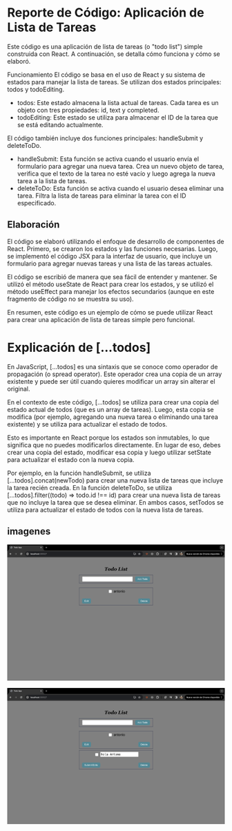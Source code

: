 # Reporte de Código: Aplicación de Lista de Tareas
Este código es una aplicación de lista de tareas (o "todo list") simple construida con React. A continuación, se detalla cómo funciona y cómo se elaboró.

Funcionamiento
El código se basa en el uso de React y su sistema de estados para manejar la lista de tareas. Se utilizan dos estados principales: todos y todoEditing.

- todos: Este estado almacena la lista actual de tareas. Cada tarea es un objeto con tres propiedades: id, text y completed.
- todoEditing: Este estado se utiliza para almacenar el ID de la tarea que se está editando actualmente.

El código también incluye dos funciones principales: handleSubmit y deleteToDo.

- handleSubmit: Esta función se activa cuando el usuario envía el formulario para agregar una nueva tarea. Crea un nuevo objeto de tarea, verifica que el texto de la tarea no esté vacío y luego agrega la nueva tarea a la lista de tareas.
- deleteToDo: Esta función se activa cuando el usuario desea eliminar una tarea. Filtra la lista de tareas para eliminar la tarea con el ID especificado.

## Elaboración
El código se elaboró utilizando el enfoque de desarrollo de componentes de React. Primero, se crearon los estados y las funciones necesarias. Luego, se implementó el código JSX para la interfaz de usuario, que incluye un formulario para agregar nuevas tareas y una lista de las tareas actuales.

El código se escribió de manera que sea fácil de entender y mantener. Se utilizó el método useState de React para crear los estados, y se utilizó el método useEffect para manejar los efectos secundarios (aunque en este fragmento de código no se muestra su uso).

En resumen, este código es un ejemplo de cómo se puede utilizar React para crear una aplicación de lista de tareas simple pero funcional.

# Explicación de [...todos]
En JavaScript, [...todos] es una sintaxis que se conoce como operador de propagación (o spread operator). Este operador crea una copia de un array existente y puede ser útil cuando quieres modificar un array sin alterar el original.

En el contexto de este código, [...todos] se utiliza para crear una copia del estado actual de todos (que es un array de tareas). Luego, esta copia se modifica (por ejemplo, agregando una nueva tarea o eliminando una tarea existente) y se utiliza para actualizar el estado de todos.

Esto es importante en React porque los estados son inmutables, lo que significa que no puedes modificarlos directamente. En lugar de eso, debes crear una copia del estado, modificar esa copia y luego utilizar setState para actualizar el estado con la nueva copia.

Por ejemplo, en la función handleSubmit, se utiliza [...todos].concat(newTodo) para crear una nueva lista de tareas que incluye la tarea recién creada. En la función deleteToDo, se utiliza [...todos].filter((todo) => todo.id !== id) para crear una nueva lista de tareas que no incluye la tarea que se desea eliminar. En ambos casos, setTodos se utiliza para actualizar el estado de todos con la nueva lista de tareas.


## imagenes

![TodoList](../Img/todolist01.png)


![TodoList](../Img/todolist02.png)